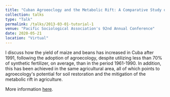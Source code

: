 ```yaml
---
title: "Cuban Agroeoclogy and the Metabolic Rift: A Comparative Study of Agricultural Productivity in Latin America and the Caribbean (1961-2015)"
collection: talks
type: "Talk"
permalink: /talks/2013-03-01-tutorial-1
venue: "Pacific Sociological Association's 92nd Annual Conference"
date: 2020-05-21
location: "Virtual"
---
```

I discuss how the yield of maize and beans has increased in Cuba after 1991, following the adoption of agroecology, despite utilizing less than 70% of synthetic fertilizer, on average, than in the period 1961-1990. In addition, this has been achieved in the same agricultural area, all of which points to agroecology's potential for soil restoration and the mitigation of the metabolic rift in agriculture.  

More information [here](https://www.pacificsoc.org/2021-conference).

